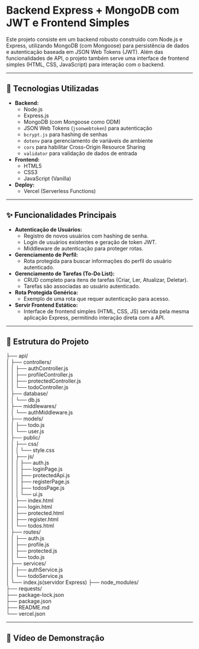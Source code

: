 
# Backend Express + MongoDB com JWT e Frontend Simples

Este projeto consiste em um backend robusto construído com Node.js e Express, utilizando MongoDB (com Mongoose) para persistência de dados e autenticação baseada em JSON Web Tokens (JWT). Além das funcionalidades de API, o projeto também serve uma interface de frontend simples (HTML, CSS, JavaScript) para interação com o backend.

---

## 🚀 Tecnologias Utilizadas

-   **Backend:**
    -   Node.js
    -   Express.js
    -   MongoDB (com Mongoose como ODM)
    -   JSON Web Tokens (`jsonwebtoken`) para autenticação
    -   `bcrypt.js` para hashing de senhas
    -   `dotenv` para gerenciamento de variáveis de ambiente
    -   `cors` para habilitar Cross-Origin Resource Sharing
    -   `validator` para validação de dados de entrada
-   **Frontend:**
    -   HTML5
    -   CSS3
    -   JavaScript (Vanilla)
-   **Deploy:**
    -   Vercel (Serverless Functions)

---

## ✨ Funcionalidades Principais

-   **Autenticação de Usuários:**
    -   Registro de novos usuários com hashing de senha.
    -   Login de usuários existentes e geração de token JWT.
    -   Middleware de autenticação para proteger rotas.
-   **Gerenciamento de Perfil:**
    -   Rota protegida para buscar informações do perfil do usuário autenticado.
-   **Gerenciamento de Tarefas (To-Do List):**
    -   CRUD completo para itens de tarefas (Criar, Ler, Atualizar, Deletar).
    -   Tarefas são associadas ao usuário autenticado.
-   **Rota Protegida Genérica:**
    -   Exemplo de uma rota que requer autenticação para acesso.
-   **Servir Frontend Estático:**
    -   Interface de frontend simples (HTML, CSS, JS) servida pela mesma aplicação Express, permitindo interação direta com a API.

---

## 📁 Estrutura do Projeto

├── api/\
│   ├── controllers/\
│   │   ├── authController.js\
│   │   ├── profileController.js\
│   │   ├── protectedController.js\
│   │   └── todoController.js\
│   ├── database/\
│   │   └── db.js\
│   ├── middlewares/\
│   │   └── authMiddleware.js\
│   ├── models/\
│   │   ├── todo.js\
│   │   └── user.js\
│   ├── public/\
│   │   ├── css/\
│   │   │   └── style.css\
│   │   ├── js/\
│   │   │   ├── auth.js\
│   │   │   ├── loginPage.js\
│   │   │   ├── protectedApi.js\
│   │   │   ├── registerPage.js\
│   │   │   ├── todosPage.js\
│   │   │   └── ui.js\
│   │   ├── index.html\
│   │   ├── login.html\
│   │   ├── protected.html\
│   │   ├── register.html\
│   │   └── todos.html\
│   ├── routes/\
│   │   ├── auth.js\
│   │   ├── profile.js\
│   │   ├── protected.js\
│   │   └── todo.js\
│   ├── services/\
│   │   ├── authService.js\
│   │   └── todoService.js\
│   └── index.js\(servidor Express)
├── node_modules/\
├── requests/\
├── package-lock.json\
├── package.json\
├── README.md\
└── vercel.json

---

## 🎥 Vídeo de Demonstração

